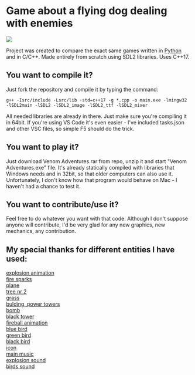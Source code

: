 # Game about a flying dog dealing with enemies

![](Gameplay_gif.gif)

Project was created to compare the exact same games written in [Python](https://github.com/MariuszDot/Game_OOP) and in C/C++. Made entirely from scratch using SDL2 libraries.
Uses C++17.

## You want to compile it?
Just fork the repository and compile it by typing the command:
```
g++ -Isrc/include -Lsrc/lib -std=c++17 -g *.cpp -o main.exe -lmingw32 -lSDL2main -lSDL2 -lSDL2_image -lSDL2_ttf -lSDL2_mixer
```
All needed libraries are already in there. Just make sure you're compiling it in 64bit.
If you're using VS Code it's even easier - I've included tasks.json and other VSC files, so simple F5 should do the trick.

## You want to play it?
Just download Venom Adventures.rar from repo, unzip it and start "Venom Adventures.exe" file. It's already statically compiled with libraries that Windows needs and in 32bit, so that older computers can also use it.
Unfortunately, I don't know how that program would behave on Mac - I haven't had a chance to test it.

## You want to contribute/use it?
Feel free to do whatever you want with that code. Although I don't suppose anyone will contribute, I'd be very glad for any new graphics, new mechanics, any contribution.

## My special thanks for different entities I have used:
[explosion animation](https://opengameart.org/content/2d-explosion-animations-frame-by-frame)\
[fire sparks](https://opengameart.org/content/sparks-fire-ice-blood)\
[plane](https://iconarchive.com/show/remixed-icons-by-iconblock/Plane-icon.html)\
[tree nr 2](https://freepngdownload.com/tree/tree-png-free-image)\
[grass](www.freepik.com)\
[bulding, power towers](https://opengameart.org/content/sunshine-city-building-and-tree)\
[bomb](https://www.flaticon.com/free-icons/bomb)\
[black tower](https://opengameart.org/content/fantasy-tower-dark)\
[fireball animation](https://opengameart.org/content/fireball-spell)\
[blue bird](https://opengameart.org/content/free-game-asset-grumpy-flappy-bird-sprite-sheets)\
[green bird](https://www.pngegg.com/en/png-nqbuh)\
[black bird](https://opengameart.org/content/flappy-bird-flying-gentleman-sprite)\
[icon](https://www.flaticon.com/free-icons/paw)\
[main music](https://uppbeat.io/track/philip-anderson/achievement)\
[explosion sound](http://creativecommons.org/licenses/by-sa/3.0/)\
[birds sound](https://mixkit.co/free-sound-effects/bird/)



